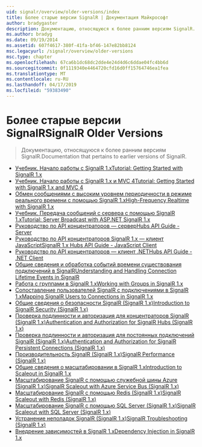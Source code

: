 ```yaml
---
uid: signalr/overview/older-versions/index
title: Более старые версии SignalR | Документация Майкрософт
author: bradygaster
description: Документацию, относящуюся к более ранним версиям SignalR.
ms.author: bradyg
ms.date: 09/19/2014
ms.assetid: 607f4617-380f-41fa-bf46-147e82bb8124
msc.legacyurl: /signalr/overview/older-versions
msc.type: chapter
ms.openlocfilehash: 67ca6b1dc68dc2dde4e24d4d6c6ddae04fc4bb6d
ms.sourcegitcommit: 0f1119340e4464720cfd16d0ff15764746ea1fea
ms.translationtype: MT
ms.contentlocale: ru-RU
ms.lasthandoff: 04/17/2019
ms.locfileid: "59383490"
---
```

# <a name="signalr-older-versions"></a><span data-ttu-id="29e9b-103">Более старые версии SignalR</span><span class="sxs-lookup"><span data-stu-id="29e9b-103">SignalR Older Versions</span></span>

> <span data-ttu-id="29e9b-104">Документацию, относящуюся к более ранним версиям SignalR.</span><span class="sxs-lookup"><span data-stu-id="29e9b-104">Documentation that pertains to earlier versions of SignalR.</span></span>


- [<span data-ttu-id="29e9b-105">Учебник. Начало работы с SignalR 1.x</span><span class="sxs-lookup"><span data-stu-id="29e9b-105">Tutorial: Getting Started with SignalR 1.x</span></span>](tutorial-getting-started-with-signalr.md)
- [<span data-ttu-id="29e9b-106">Учебник. Начало работы с SignalR 1.x и MVC 4</span><span class="sxs-lookup"><span data-stu-id="29e9b-106">Tutorial: Getting Started with SignalR 1.x and MVC 4</span></span>](tutorial-getting-started-with-signalr-and-mvc-4.md)
- [<span data-ttu-id="29e9b-107">Обмен сообщениями с высоким уровнем периодичности в режиме реального времени с помощью SignalR 1.x</span><span class="sxs-lookup"><span data-stu-id="29e9b-107">High-Frequency Realtime with SignalR 1.x</span></span>](tutorial-high-frequency-realtime-with-signalr.md)
- [<span data-ttu-id="29e9b-108">Учебник. Передача сообщений с сервера с помощью SignalR 1.x</span><span class="sxs-lookup"><span data-stu-id="29e9b-108">Tutorial: Server Broadcast with ASP.NET SignalR 1.x</span></span>](tutorial-server-broadcast-with-aspnet-signalr.md)
- [<span data-ttu-id="29e9b-109">Руководство по API концентраторов — сервер</span><span class="sxs-lookup"><span data-stu-id="29e9b-109">Hubs API Guide - Server</span></span>](signalr-1x-hubs-api-guide-server.md)
- [<span data-ttu-id="29e9b-110">Руководство по API концентраторов SignalR 1.x — клиент JavaScript</span><span class="sxs-lookup"><span data-stu-id="29e9b-110">SignalR 1.x Hubs API Guide - JavaScript Client</span></span>](signalr-1x-hubs-api-guide-javascript-client.md)
- [<span data-ttu-id="29e9b-111">Руководство по API концентраторов — клиент .NET</span><span class="sxs-lookup"><span data-stu-id="29e9b-111">Hubs API Guide - .NET Client</span></span>](signalr-1x-hubs-api-guide-net-client.md)
- [<span data-ttu-id="29e9b-112">Общие сведения и обработка событий времени существования подключений в SignalR</span><span class="sxs-lookup"><span data-stu-id="29e9b-112">Understanding and Handling Connection Lifetime Events in SignalR</span></span>](handling-connection-lifetime-events.md)
- [<span data-ttu-id="29e9b-113">Работа с группами в SignalR 1.x</span><span class="sxs-lookup"><span data-stu-id="29e9b-113">Working with Groups in SignalR 1.x</span></span>](working-with-groups.md)
- [<span data-ttu-id="29e9b-114">Сопоставление пользователей SignalR с подключениями в SignalR 1.x</span><span class="sxs-lookup"><span data-stu-id="29e9b-114">Mapping SignalR Users to Connections in SignalR 1.x</span></span>](mapping-users-to-connections.md)
- [<span data-ttu-id="29e9b-115">Общие сведения о безопасности SignalR (SignalR 1.x)</span><span class="sxs-lookup"><span data-stu-id="29e9b-115">Introduction to SignalR Security (SignalR 1.x)</span></span>](introduction-to-security.md)
- [<span data-ttu-id="29e9b-116">Проверка подлинности и авторизация для концентраторов SignalR (SignalR 1.x)</span><span class="sxs-lookup"><span data-stu-id="29e9b-116">Authentication and Authorization for SignalR Hubs (SignalR 1.x)</span></span>](hub-authorization.md)
- [<span data-ttu-id="29e9b-117">Проверка подлинности и авторизация для постоянных подключений SignalR (SignalR 1.x)</span><span class="sxs-lookup"><span data-stu-id="29e9b-117">Authentication and Authorization for SignalR Persistent Connections (SignalR 1.x)</span></span>](persistent-connection-authorization.md)
- [<span data-ttu-id="29e9b-118">Производительность SignalR (SignalR 1.x)</span><span class="sxs-lookup"><span data-stu-id="29e9b-118">SignalR Performance (SignalR 1.x)</span></span>](signalr-performance.md)
- [<span data-ttu-id="29e9b-119">Общие сведения о масштабировании в SignalR 1.x</span><span class="sxs-lookup"><span data-stu-id="29e9b-119">Introduction to Scaleout in SignalR 1.x</span></span>](scaleout-in-signalr.md)
- [<span data-ttu-id="29e9b-120">Масштабирование SignalR с помощью служебной шины Azure (SignalR 1.x)</span><span class="sxs-lookup"><span data-stu-id="29e9b-120">SignalR Scaleout with Azure Service Bus (SignalR 1.x)</span></span>](scaleout-with-windows-azure-service-bus.md)
- [<span data-ttu-id="29e9b-121">Масштабирование SignalR с помощью Redis (SignalR 1.x)</span><span class="sxs-lookup"><span data-stu-id="29e9b-121">SignalR Scaleout with Redis (SignalR 1.x)</span></span>](scaleout-with-redis.md)
- [<span data-ttu-id="29e9b-122">Масштабирование SignalR с помощью SQL Server (SignalR 1.x)</span><span class="sxs-lookup"><span data-stu-id="29e9b-122">SignalR Scaleout with SQL Server (SignalR 1.x)</span></span>](scaleout-with-sql-server.md)
- [<span data-ttu-id="29e9b-123">Устранение неполадок SignalR (SignalR 1.x)</span><span class="sxs-lookup"><span data-stu-id="29e9b-123">SignalR Troubleshooting (SignalR 1.x)</span></span>](troubleshooting.md)
- [<span data-ttu-id="29e9b-124">Внедрение зависимостей в SignalR 1.x</span><span class="sxs-lookup"><span data-stu-id="29e9b-124">Dependency Injection in SignalR 1.x</span></span>](dependency-injection.md)
